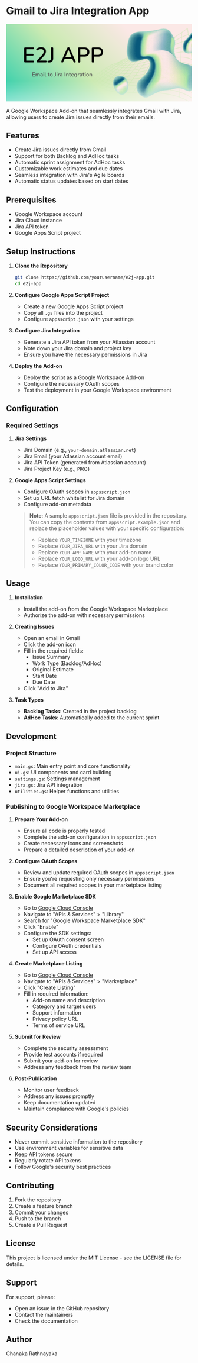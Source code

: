 # Gmail to Jira Integration App

![Gmail to Jira Integration Demo](utils/cover.png)

A Google Workspace Add-on that seamlessly integrates Gmail with Jira, allowing users to create Jira issues directly from their emails.

## Features

- Create Jira issues directly from Gmail
- Support for both Backlog and AdHoc tasks
- Automatic sprint assignment for AdHoc tasks
- Customizable work estimates and due dates
- Seamless integration with Jira's Agile boards
- Automatic status updates based on start dates

## Prerequisites

- Google Workspace account
- Jira Cloud instance
- Jira API token
- Google Apps Script project

## Setup Instructions

1. **Clone the Repository**
   ```bash
   git clone https://github.com/yourusername/e2j-app.git
   cd e2j-app
   ```

2. **Configure Google Apps Script Project**
   - Create a new Google Apps Script project
   - Copy all `.gs` files into the project
   - Configure `appsscript.json` with your settings

3. **Configure Jira Integration**
   - Generate a Jira API token from your Atlassian account
   - Note down your Jira domain and project key
   - Ensure you have the necessary permissions in Jira

4. **Deploy the Add-on**
   - Deploy the script as a Google Workspace Add-on
   - Configure the necessary OAuth scopes
   - Test the deployment in your Google Workspace environment

## Configuration

### Required Settings

1. **Jira Settings**
   - Jira Domain (e.g., `your-domain.atlassian.net`)
   - Jira Email (your Atlassian account email)
   - Jira API Token (generated from Atlassian account)
   - Jira Project Key (e.g., `PROJ`)

2. **Google Apps Script Settings**
   - Configure OAuth scopes in `appsscript.json`
   - Set up URL fetch whitelist for Jira domain
   - Configure add-on metadata

   > **Note**: A sample `appsscript.json` file is provided in the repository. You can copy the contents from `appsscript.example.json` and replace the placeholder values with your specific configuration:
   > - Replace `YOUR_TIMEZONE` with your timezone
   > - Replace `YOUR_JIRA_URL` with your Jira domain
   > - Replace `YOUR_APP_NAME` with your add-on name
   > - Replace `YOUR_LOGO_URL` with your add-on logo URL
   > - Replace `YOUR_PRIMARY_COLOR_CODE` with your brand color

## Usage

1. **Installation**
   - Install the add-on from the Google Workspace Marketplace
   - Authorize the add-on with necessary permissions

2. **Creating Issues**
   - Open an email in Gmail
   - Click the add-on icon
   - Fill in the required fields:
     - Issue Summary
     - Work Type (Backlog/AdHoc)
     - Original Estimate
     - Start Date
     - Due Date
   - Click "Add to Jira"

3. **Task Types**
   - **Backlog Tasks**: Created in the project backlog
   - **AdHoc Tasks**: Automatically added to the current sprint

## Development

### Project Structure

- `main.gs`: Main entry point and core functionality
- `ui.gs`: UI components and card building
- `settings.gs`: Settings management
- `jira.gs`: Jira API integration
- `utilities.gs`: Helper functions and utilities

### Publishing to Google Workspace Marketplace

1. **Prepare Your Add-on**
   - Ensure all code is properly tested
   - Complete the add-on configuration in `appsscript.json`
   - Create necessary icons and screenshots
   - Prepare a detailed description of your add-on

2. **Configure OAuth Scopes**
   - Review and update required OAuth scopes in `appsscript.json`
   - Ensure you're requesting only necessary permissions
   - Document all required scopes in your marketplace listing

3. **Enable Google Marketplace SDK**
   - Go to [Google Cloud Console](https://console.cloud.google.com)
   - Navigate to "APIs & Services" > "Library"
   - Search for "Google Workspace Marketplace SDK"
   - Click "Enable"
   - Configure the SDK settings:
     - Set up OAuth consent screen
     - Configure OAuth credentials
     - Set up API access

4. **Create Marketplace Listing**
   - Go to [Google Cloud Console](https://console.cloud.google.com)
   - Navigate to "APIs & Services" > "Marketplace"
   - Click "Create Listing"
   - Fill in required information:
     - Add-on name and description
     - Category and target users
     - Support information
     - Privacy policy URL
     - Terms of service URL

5. **Submit for Review**
   - Complete the security assessment
   - Provide test accounts if required
   - Submit your add-on for review
   - Address any feedback from the review team

6. **Post-Publication**
   - Monitor user feedback
   - Address any issues promptly
   - Keep documentation updated
   - Maintain compliance with Google's policies

## Security Considerations

- Never commit sensitive information to the repository
- Use environment variables for sensitive data
- Keep API tokens secure
- Regularly rotate API tokens
- Follow Google's security best practices

## Contributing

1. Fork the repository
2. Create a feature branch
3. Commit your changes
4. Push to the branch
5. Create a Pull Request

## License

This project is licensed under the MIT License - see the LICENSE file for details.

## Support

For support, please:
- Open an issue in the GitHub repository
- Contact the maintainers
- Check the documentation

## Author

Chanaka Rathnayaka
